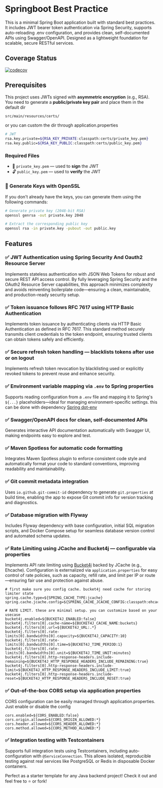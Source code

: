 # Springboot Best Practice

This is a minimal Spring Boot application built with standard best practices. It includes JWT bearer token authentication via Spring Security, supports auto-reloading .env configuration, and provides clean, self-documented APIs using Swagger/OpenAPI. Designed as a lightweight foundation for scalable, secure RESTful services.

## Coverage Status

[![codecov](https://codecov.io/gh/andriawan/springboot-best-practice/graph/badge.svg?token=4QCLOGCOXI)](https://codecov.io/gh/andriawan/springboot-best-practice)

## Prerequisites

This project uses JWTs signed with **asymmetric encryption** (e.g., RSA).  
You need to generate a **public/private key pair** and place them in the default dir

```bash
src/main/resources/certs/
```

or you can custom the dir through application.properties

```bash
# JWT
rsa.key.private=${RSA_KEY_PRIVATE:classpath:certs/private_key.pem}
rsa.key.public=${RSA_KEY_PUBLIC:classpath:certs/public_key.pem}
```

### Required Files

- 🔐 `private_key.pem` — used to **sign** the JWT
- 🔓 `public_key.pem` — used to **verify** the JWT

### 🔧 Generate Keys with OpenSSL

If you don't already have the keys, you can generate them using the following commands:

```bash
# Generate private key (2048-bit RSA)
openssl genrsa -out private.key 2048

# Extract the corresponding public key
openssl rsa -in private.key -pubout -out public.key
```

## Features

### ✅ JWT Authentication using Spring Security And Oauth2 Resource Server

Implements stateless authentication with JSON Web Tokens for robust and secure REST API access control. By fully leveraging Spring Security and the OAuth2 Resource Server capabilities, this approach minimizes complexity and avoids reinventing boilerplate code—ensuring a clean, maintainable, and production-ready security setup.

### ✅ Token issuance follows RFC 7617 using HTTP Basic Authentication

Implements token issuance by authenticating clients via HTTP Basic Authentication as defined in RFC 7617. This standard method securely transmits client credentials to the token endpoint, ensuring trusted clients can obtain tokens safely and efficiently.

### ✅ Secure refresh token handling — blacklists tokens after use or on logout  

Implements refresh token revocation by blacklisting used or explicitly revoked tokens to prevent reuse and enhance security.

### ✅ Environment variable mapping via `.env` to Spring properties  

Supports reading configuration from a `.env` file and mapping it to Spring's `${...}` placeholders—ideal for managing environment-specific settings. this can be done with dependency [Spring dot-env](https://github.com/paulschwarz/spring-dotenv)

### ✅ Swagger/OpenAPI docs for clean, self-documented APIs  

Generates interactive API documentation automatically with Swagger UI, making endpoints easy to explore and test.

### ✅ Maven Spotless for automatic code formatting  

Integrates Maven Spotless plugin to enforce consistent code style and automatically format your code to standard conventions, improving readability and maintainability.

### ✅ Git commit metadata integration  

Uses `io.github.git-commit-id` dependency to generate `git.properties` at build time, enabling the app to expose Git commit info for version tracking and diagnostics.

### ✅ Database migration with Flyway  

Includes Flyway dependency with base configuration, initial SQL migration scripts, and Docker Compose setup for seamless database version control and automated schema updates.

### ✅ Rate Limiting using JCache and Bucket4j — configurable via properties

Implements API rate limiting using [Bucket4j](https://github.com/MarcGiffing/bucket4j-spring-boot-starter) backed by JCache (e.g., Ehcache). Configuration is externalized via `application.properties` for easy control of rate policies, such as capacity, refill rate, and limit per IP or route—ensuring fair use and protection against abuse.

```
# first make sure you config cache. bucket4j need cache for storing limiter state
spring.cache.type=${SPRING_CACHE_TYPE:jcache}
spring.cache.jcache.config=${SPRING_CACHE_JCACHE_CONFIG:classpath:ehcache.xml}

# RATE LIMIT. these are minimal setup. you can customize based on your usecase
bucket4j.enabled=${BUCKET4J_ENABLED:false}
bucket4j.filters[0].cache-name=${BUCKET4J_CACHE_NAME:buckets}
bucket4j.filters[0].url=${BUCKET4J_URL:.*}
bucket4j.filters[0].rate-limits[0].bandwidths[0].capacity=${BUCKET4J_CAPACITY:10}
bucket4j.filters[0].rate-limits[0].bandwidths[0].time=${BUCKET4J_TIME_PERIOD:1}
bucket4j.filters[0].rate-limits[0].bandwidths[0].unit=${BUCKET4J_TIME_UNIT:minutes}
bucket4j.filters[0].http-response-headers.include-remaining=${BUCKET4J_HTTP_RESPONSE_HEADERS_INCLUDE_REMAINING:true}
bucket4j.filters[0].http-response-headers.include-limit=${BUCKET4J_HTTP_RESPONSE_HEADERS_INCLUDE_LIMIT:true}
bucket4j.filters[0].http-response-headers.include-reset=${BUCKET4J_HTTP_RESPONSE_HEADERS_INCLUDE_RESET:true}

```

### ✅ Out-of-the-box CORS setup via application properties     

CORS configuration can be easily managed through application.properties. Just enable or disable the config

```
cors.enabled=${CORS_ENABLED:false}
cors.origin.allowed=${CORS_ORIGIN_ALLOWED:*}
cors.header.allowed=${CORS_HEADER_ALLOWED:*}
cors.method.allowed=${CORS_METHOD_ALLOWED:*}

```

### ✅ Integration testing with Testcontainers  

Supports full integration tests using Testcontainers, including auto-configuration with `@ServiceConnection`. This allows isolated, reproducible testing against real services like PostgreSQL or Redis in disposable Docker containers.

Perfect as a starter template for any Java backend project!
Check it out and feel free to ⭐ or fork!
